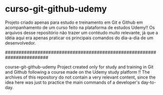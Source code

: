 # curso-git-github-udemy
Projeto criado apenas para estudo e treinamento em Git e Github
em acompanhamento de um curso feito na plataforma de estudos Udemy!!
Os arquivos desse repositório não trazer um contéudo muito relevante,
já que a idéia aqui era apenas praticar os principais comandos do dia-a-dia de um desenvolvedor.

########################################################################

course-git-github-udemy
Project created only for study and training in Git and Github following a course made on the Udemy study platform !! The archives of this repository do not contain a very relevant content, since the idea here was just to practice the main commands of a developer's day-to-day.

